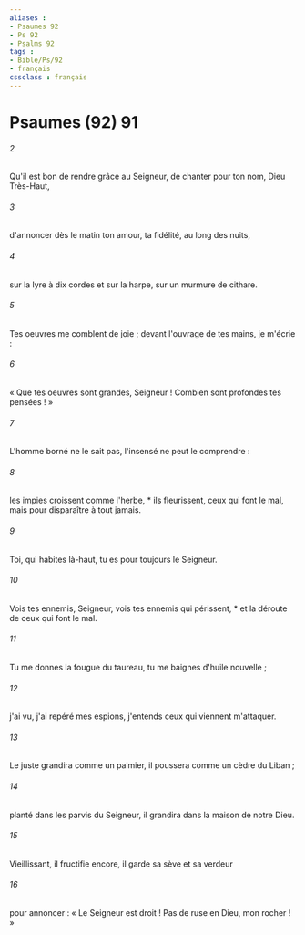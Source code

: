 ```yaml
---
aliases : 
- Psaumes 92
- Ps 92
- Psalms 92
tags : 
- Bible/Ps/92
- français
cssclass : français
---
```


# Psaumes (92) 91

###### 2
Qu'il est bon de rendre grâce au Seigneur, de chanter pour ton nom, Dieu Très-Haut,
###### 3
d'annoncer dès le matin ton amour, ta fidélité, au long des nuits,
###### 4
sur la lyre à dix cordes et sur la harpe, sur un murmure de cithare.
###### 5
Tes oeuvres me comblent de joie ; devant l'ouvrage de tes mains, je m'écrie :
###### 6
« Que tes oeuvres sont grandes, Seigneur ! Combien sont profondes tes pensées ! »
###### 7
L'homme borné ne le sait pas, l'insensé ne peut le comprendre :
###### 8
les impies croissent comme l'herbe, * ils fleurissent, ceux qui font le mal, mais pour disparaître à tout jamais.
###### 9
Toi, qui habites là-haut, tu es pour toujours le Seigneur.
###### 10
Vois tes ennemis, Seigneur, vois tes ennemis qui périssent, * et la déroute de ceux qui font le mal.
###### 11
Tu me donnes la fougue du taureau, tu me baignes d'huile nouvelle ;
###### 12
j'ai vu, j'ai repéré mes espions, j'entends ceux qui viennent m'attaquer.
###### 13
Le juste grandira comme un palmier, il poussera comme un cèdre du Liban ;
###### 14
planté dans les parvis du Seigneur, il grandira dans la maison de notre Dieu.
###### 15
Vieillissant, il fructifie encore, il garde sa sève et sa verdeur
###### 16
pour annoncer : « Le Seigneur est droit ! Pas de ruse en Dieu, mon rocher ! »
